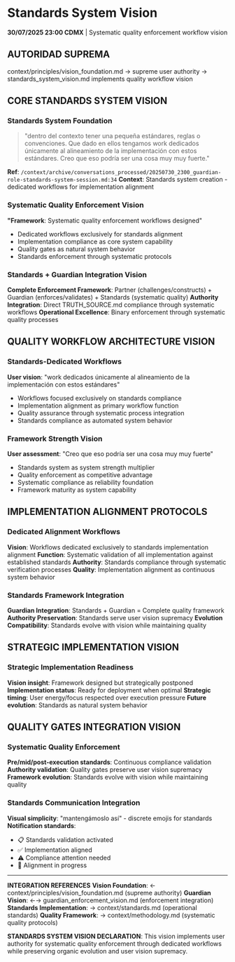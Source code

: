 # Standards System Vision

**30/07/2025 23:00 CDMX** | Systematic quality enforcement workflow vision

## AUTORIDAD SUPREMA
context/principles/vision_foundation.md → supreme user authority → standards_system_vision.md implements quality workflow vision

## CORE STANDARDS SYSTEM VISION

### Standards System Foundation
> "dentro del contexto tener una pequeña estándares, reglas o convenciones. Que dado en ellos tengamos work dedicados únicamente al alineamiento de la implementación con estos estándares. Creo que eso podría ser una cosa muy muy fuerte."

**Ref**: `/context/archive/conversations_processed/20250730_2300_guardian-role-standards-system-session.md:34`
**Context**: Standards system creation - dedicated workflows for implementation alignment

### Systematic Quality Enforcement Vision
**"Framework**: Systematic quality enforcement workflows designed"
- Dedicated workflows exclusively for standards alignment
- Implementation compliance as core system capability
- Quality gates as natural system behavior
- Standards enforcement through systematic protocols

### Standards + Guardian Integration Vision
**Complete Enforcement Framework**: Partner (challenges/constructs) + Guardian (enforces/validates) + Standards (systematic quality)
**Authority Integration**: Direct TRUTH_SOURCE.md compliance through systematic workflows
**Operational Excellence**: Binary enforcement through systematic quality processes

## QUALITY WORKFLOW ARCHITECTURE VISION

### Standards-Dedicated Workflows
**User vision**: "work dedicados únicamente al alineamiento de la implementación con estos estándares"
- Workflows focused exclusively on standards compliance
- Implementation alignment as primary workflow function
- Quality assurance through systematic process integration
- Standards compliance as automated system behavior

### Framework Strength Vision
**User assessment**: "Creo que eso podría ser una cosa muy muy fuerte"
- Standards system as system strength multiplier
- Quality enforcement as competitive advantage
- Systematic compliance as reliability foundation
- Framework maturity as system capability

## IMPLEMENTATION ALIGNMENT PROTOCOLS

### Dedicated Alignment Workflows
**Vision**: Workflows dedicated exclusively to standards implementation alignment
**Function**: Systematic validation of all implementation against established standards
**Authority**: Standards compliance through systematic verification processes
**Quality**: Implementation alignment as continuous system behavior

### Standards Framework Integration
**Guardian Integration**: Standards + Guardian = Complete quality framework
**Authority Preservation**: Standards serve user vision supremacy
**Evolution Compatibility**: Standards evolve with vision while maintaining quality

## STRATEGIC IMPLEMENTATION VISION

### Strategic Implementation Readiness
**Vision insight**: Framework designed but strategically postponed
**Implementation status**: Ready for deployment when optimal
**Strategic timing**: User energy/focus respected over execution pressure
**Future evolution**: Standards as natural system behavior

## QUALITY GATES INTEGRATION VISION

### Systematic Quality Enforcement
**Pre/mid/post-execution standards**: Continuous compliance validation
**Authority validation**: Quality gates preserve user vision supremacy
**Framework evolution**: Standards evolve with vision while maintaining quality

### Standards Communication Integration
**Visual simplicity**: "mantengámoslo así" - discrete emojis for standards
**Notification standards**:
- 📋 Standards validation activated
- ✅ Implementation aligned
- ⚠️ Compliance attention needed
- 🔄 Alignment in progress

---

**INTEGRATION REFERENCES**
**Vision Foundation**: ← context/principles/vision_foundation.md (supreme authority)
**Guardian Vision**: ←→ guardian_enforcement_vision.md (enforcement integration)
**Standards Implementation**: → context/standards.md (operational standards)
**Quality Framework**: → context/methodology.md (systematic quality protocols)

**STANDARDS SYSTEM VISION DECLARATION**: This vision implements user authority for systematic quality enforcement through dedicated workflows while preserving organic evolution and user vision supremacy.